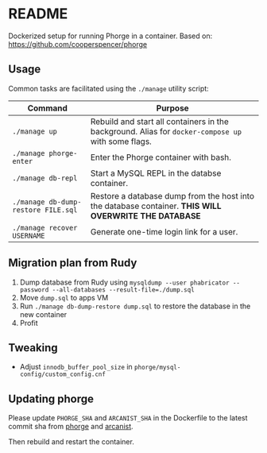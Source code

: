 # README

Dockerized setup for running Phorge in a container. Based on: <https://github.com/cooperspencer/phorge>

## Usage

Common tasks are facilitated using the `./manage` utility script:

| Command | Purpose |
| --- | --- |
| `./manage up` | Rebuild and start all containers in the background. Alias for `docker-compose up` with some flags. |
| `./manage phorge-enter` | Enter the Phorge container with bash. |
| `./manage db-repl` | Start a MySQL REPL in the databse container. |
| `./manage db-dump-restore FILE.sql` | Restore a database dump from the host into the database container. **THIS  WILL OVERWRITE THE DATABASE** |
| `./manage recover USERNAME` | Generate one-time login link for a user. |

## Migration plan from Rudy

1. Dump database from Rudy using `mysqldump --user phabricator --password --all-databases --result-file=./dump.sql`
2. Move `dump.sql` to apps VM
3. Run `./manage db-dump-restore dump.sql` to restore the database in the new container
4. Profit

## Tweaking

- Adjust `innodb_buffer_pool_size` in `phorge/mysql-config/custom_config.cnf`

## Updating phorge

Please update `PHORGE_SHA` and `ARCANIST_SHA` in the Dockerfile to the latest commit sha from
[phorge](https://we.phorge.it/source/phorge/repository/master/) and [arcanist](https://we.phorge.it/source/arcanist/repository/master/).

Then rebuild and restart the container.

